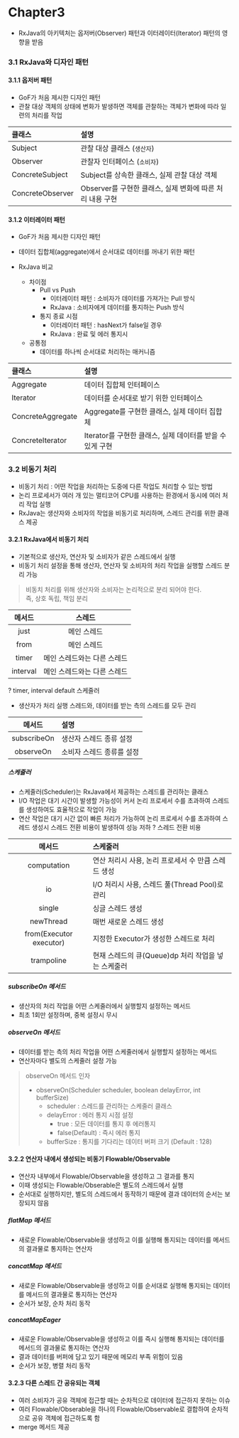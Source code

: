 # Chapter3
* RxJava의 아키텍처는 옵저버(Observer) 패턴과 이터레이터(Iterator) 패턴의 영향을 받음

### 3.1 RxJava와 디자인 패턴
#### 3.1.1 옵저버 패턴
* GoF가 처음 제시한 디자인 패턴
* 관찰 대상 객체의 상태에 변화가 발생하면 객체를 관찰하는 객체가 변화에 따라 일련의 처리를 작업

| 클래스 | 설명 |
| :----- | :----- |
| Subject | 관찰 대상 클래스 (`생산자`) |
| Observer | 관찰자 인터페이스 (`소비자`) |
| ConcreteSubject | Subject를 상속한 클래스, 실제 관찰 대상 객체 |
| ConcreteObserver | Observer를 구현한 클래스, 실제 변화에 따른 처리 내용 구현 |

#### 3.1.2 이터레이터 패턴
* GoF가 처음 제시한 디자인 패턴
* 데이터 집합체(aggregate)에서 순서대로 데이터를 꺼내기 위한 패턴

* RxJava 비교
  * 차이점
    * Pull vs Push
      * 이터레이터 패턴 : 소비자가 데이터를 가져가는 Pull 방식
      * RxJava : 소비자에게 데이터를 통지하는 Push 방식
    * 통지 종료 시점
      * 이터레이터 패턴 : hasNext가 false일 경우
      * RxJava : 완료 및 에러 통지시
  * 공통점
    * 데이터를 하나씩 순서대로 처리하는 매커니즘

| 클래스 | 설명 |
| :----- | :----- |
| Aggregate | 데이터 집합체 인터페이스 |
| Iterator | 데이터를 순서대로 받기 위한 인터페이스 |
| ConcreteAggregate | Aggregate를 구현한 클래스, 실제 데이터 집합체 |
| ConcreteIterator | Iterator를 구현한 클래스, 실제 데이터를 받을 수 있게 구현 |
 
### 3.2 비동기 처리
* 비동기 처리 : 어떤 작업을 처리하는 도중에 다른 작업도 처리할 수 있는 방법
* 논리 프로세서가 여러 개 있는 멀티코어 CPU를 사용하는 환경에서 동시에 여러 처리 작업 실행
* RxJava는 생산자와 소비자의 작업을 비동기로 처리하며, 스레드 관리를 위한 클래스 제공

#### 3.2.1 RxJava에서 비동기 처리
* 기본적으로 생산자, 연산자 및 소비자가 같은 스레드에서 실행
* 비동기 처리 설정을 통해 생산자, 연산자 및 소비자의 처리 작업을 실행할 스레드 분리 가능

> 비동치 처리를 위해 생산자와 소비자는 논리적으로 분리 되어야 한다.   
> 즉, 상호 독립, 책임 분리

| 메서드 | 스레드 |
| :-----: | :-----: |
| just | 메인 스레드 |
| from | 메인 스레드 | 
| timer | 메인 스레드와는 다른 스레드 |
| interval | 메인 스레드와는 다른 스레드 | 
? timer, interval default 스케줄러 

* 생산자가 처리 실행 스레드와, 데이터를 받는 측의 스레드를 모두 관리

| 메서드 | 설명 |
| :-----: | :----- |
| subscribeOn | 생산자 스레드 종류 설정 |
| observeOn | 소비자 스레드 종류를 설정 |

##### 스케줄러
* 스케줄러(Scheduler)는 RxJava에서 제공하는 스레드를 관리하는 클래스
* I/O 작업은 대기 시간이 발생할 가능성이 커서 논리 프로세서 수를 초과하여 스레드를 생성하여도 효율적으로 작업이 가능
* 연산 작업은 대기 시간 없이 빠른 처리가 가능하여 논리 프로세서 수를 초과하여 스레드 생성시 스레드 전환 비용이 발생하여 성능 저하
? 스레드 전환 비용

| 메서드 | 스케줄러 |
| :-----: | :----- |
| computation | 연산 처리시 사용, 논리 프로세서 수 만큼 스레드 생성 |
| io | I/O 처리시 사용, 스레드 풀(Thread Pool)로 관리 |
| single | 싱글 스레드 생성 |
| newThread | 매번 새로운 스레드 생성 | 
| from(Executor executor) | 지정한 Executor가 생성한 스레드로 처리 | 
| trampoline | 현재 스레드의 큐(Queue)dp 처리 작업을 넣는 스케줄러 |

##### subscribeOn 메서드
* 생산자의 처리 작업을 어떤 스케줄러에서 실행할지 설정하는 메서드
* 최초 1회만 설정하며, 중복 설정시 무시

##### observeOn 메서드
* 데이터를 받는 측의 처리 작업을 어떤 스케줄러에서 실행할지 설정하는 메서드
* 연산자마다 별도의 스케줄러 설정 가능

> observeOn 메서드 인자
> * observeOn(Scheduler scheduler, boolean delayError, int bufferSize)
>   * scheduler : 스레드를 관리하는 스케줄러 클래스
>   * delayError : 에러 통지 시점 설정
>       - true : 모든 데이터를 통지 후 에러통지
>       - false(Default) : 즉시 에러 통지
>   * bufferSize : 통지를 기다리는 데이터 버퍼 크기 (Default : 128)

#### 3.2.2 연산자 내에서 생성되는 비동기 Flowable/Observable
* 연산자 내부에서 Flowable/Observable을 생성하고 그 결과를 통지
* 이때 생성되는 Flowable/Obserable은 별도의 스레드에서 실행
* 순서대로 실행하지만, 별도의 스레드에서 동작하기 때문에 결과 데이터의 순서는 보장되지 않음

##### flatMap 메서드
* 새로운 Flowable/Observable을 생성하고 이를 실행해 통지되는 데이터를 메서드의 결과물로 통지하는 연산자

##### concatMap 메서드
* 새로운 Flowable/Observable을 생성하고 이를 순서대로 실행해 통지되는 데이터를 메서드의 결과물로 통지하는 연산자
* 순서가 보장, 순차 처리 동작

##### concatMapEager
* 새로운 Flowable/Observable을 생성하고 이를 즉시 실행해 통지되는 데이터를 메서드의 결과물로 통지하는 연산자
* 결과 데이터를 버퍼에 담고 있기 때문에 메모리 부족 위험이 있음
* 순서가 보장, 병렬 처리 동작

#### 3.2.3 다른 스레드 간 공유되는 객체
* 여러 소비자가 공유 객체에 접근할 때는 순차적으로 데이터에 접근하지 못하는 이슈
* 여러 Flowable/Obserable을 하나의 Flowable/Observable로 결합하여 순차적으로 공유 객체에 접근하도록 함
* merge 메서드 제공
